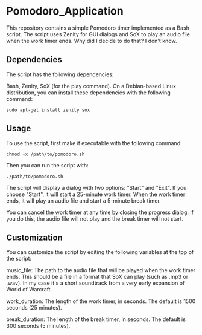 # Pomodoro_Application

This repository contains a simple Pomodoro timer implemented as a Bash script. The script uses Zenity for GUI dialogs and SoX to play an audio file when the work timer ends. Why did I decide to do that? I don't know.

## Dependencies
The script has the following dependencies:

Bash,
Zenity,
SoX (for the play command).
On a Debian-based Linux distribution, you can install these dependencies with the following command:

```
sudo apt-get install zenity sox
```

## Usage
To use the script, first make it executable with the following command:

```
chmod +x /path/to/pomodoro.sh
```

Then you can run the script with:

```
./path/to/pomodoro.sh
```

The script will display a dialog with two options: "Start" and "Exit". If you choose "Start", it will start a 25-minute work timer. When the work timer ends, it will play an audio file and start a 5-minute break timer.

You can cancel the work timer at any time by closing the progress dialog. If you do this, the audio file will not play and the break timer will not start.

## Customization
You can customize the script by editing the following variables at the top of the script:

music_file: The path to the audio file that will be played when the work timer ends. This should be a file in a format that SoX can play (such as .mp3 or .wav). In my case it's a short soundtrack from a very early expansion of World of Warcraft.

work_duration: The length of the work timer, in seconds. The default is 1500 seconds (25 minutes).

break_duration: The length of the break timer, in seconds. The default is 300 seconds (5 minutes).